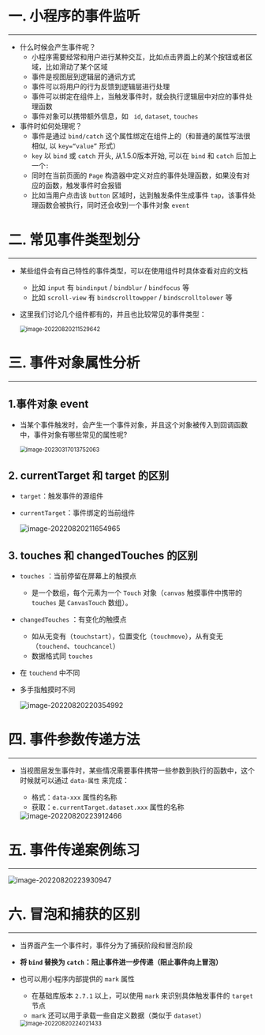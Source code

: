 # 一. 小程序的事件监听

---

- 什么时候会产生事件呢？
  - 小程序需要经常和用户进行某种交互，比如点击界面上的某个按钮或者区域，比如滑动了某个区域
  - 事件是视图层到逻辑层的通讯方式
  - 事件可以将用户的行为反馈到逻辑层进行处理
  - 事件可以绑定在组件上，当触发事件时，就会执行逻辑层中对应的事件处理函数
  - 事件对象可以携带额外信息，如 ` id`, `dataset`, `touches`
- 事件时如何处理呢？
  - 事件是通过 `bind/catch` 这个属性绑定在组件上的（和普通的属性写法很相似, 以 `key=“value”` 形式）
  - `key` 以 `bind` 或 `catch` 开头, 从1.5.0版本开始, 可以在 `bind` 和 `catch` 后加上一个`:`
  - 同时在当前页面的 `Page` 构造器中定义对应的事件处理函数，如果没有对应的函数，触发事件时会报错
  - 比如当用户点击该 `button` 区域时，达到触发条件生成事件 `tap`，该事件处理函数会被执行，同时还会收到一个事件对象 `event`





# 二. 常见事件类型划分

---

- 某些组件会有自己特性的事件类型，可以在使用组件时具体查看对应的文档
  - 比如 `input` 有 `bindinput` / `bindblur` / `bindfocus` 等
  - 比如 `scroll-view` 有 `bindscrolltowpper` / `bindscrolltolower` 等
  
- 这里我们讨论几个组件都有的，并且也比较常见的事件类型：

  <img src="./assets/image-20220820211529642.png" alt="image-20220820211529642" style="zoom: 80%;" />





# 三. 事件对象属性分析

---

## 1.事件对象 event

- 当某个事件触发时，会产生一个事件对象，并且这个对象被传入到回调函数中，事件对象有哪些常见的属性呢?

  <img src="./assets/image-20230317013752063.png" alt="image-20230317013752063" style="zoom:80%;" />

## 2. currentTarget 和 target 的区别

- `target`：触发事件的源组件

- `currentTarget`：事件绑定的当前组件

  ![image-20220820211654965](assets/image-20220820211654965.png)

## 3. touches 和 changedTouches 的区别

- `touches` ：当前停留在屏幕上的触摸点 

  - 是一个数组，每个元素为一个 `Touch` 对象（`canvas` 触摸事件中携带的 `touches` 是  `CanvasTouch` 数组）。 

- `changedTouches` ：有变化的触摸点

  - 如从无变有（`touchstart`），位置变化（`touchmove`），从有变无（`touchend`、`touchcancel`）
  - 数据格式同 `touches`

- 在 `touchend` 中不同

- 多手指触摸时不同

  ![image-20220820220354992](assets/image-20220820220354992.png)





# 四. 事件参数传递方法

---

- 当视图层发生事件时，某些情况需要事件携带一些参数到执行的函数中，这个时候就可以通过 `data-属性` 来完成：
  - 格式：`data-xxx` 属性的名称
  - 获取：`e.currentTarget.dataset.xxx` 属性的名称
  
  <img src="./assets/image-20220820223912466.png" alt="image-20220820223912466"  />





# 五. 事件传递案例练习

---

![image-20220820223930947](assets/image-20220820223930947.png)





# 六. 冒泡和捕获的区别

---

- 当界面产生一个事件时，事件分为了捕获阶段和冒泡阶段

- **将 `bind` 替换为 `catch`：阻止事件进一步传递（阻止事件向上冒泡）**

- 也可以用小程序内部提供的 `mark` 属性
  - 在基础库版本 `2.7.1` 以上，可以使用 `mark` 来识别具体触发事件的 `target` 节点
  - `mark` 还可以用于承载一些自定义数据（类似于 `dataset`）
  
  <img src="./assets/image-20220820224021433.png" alt="image-20220820224021433" style="zoom: 80%;" />
